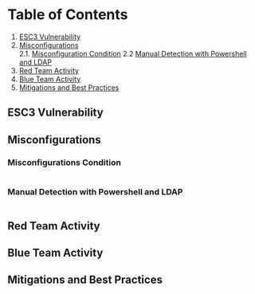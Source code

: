 # Table of Contents

1. [ESC3 Vulnerability](#esc3-vulnerability)
2. [Misconfigurations](#misconfigurations) </br>
   2.1. [Misconfiguration Condition](#misconfigurations-condition)
   2.2 [Manual Detection with Powershell and LDAP](#manual-detection-with-powershell-and-ldap)
5. [Red Team Activity](#red-team-activity)
6. [Blue Team Activity](#blue-team-activity)
7. [Mitigations and Best Practices](#mitigations-and-best-practices)

## ESC3 Vulnerability

## Misconfigurations

### Misconfigurations Condition

```

```

### Manual Detection with Powershell and LDAP

```powershell


```

## Red Team Activity

## Blue Team Activity

## Mitigations and Best Practices

